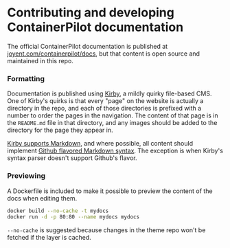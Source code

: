 # Contributing and developing ContainerPilot documentation

The official ContainerPilot documentation is published at [joyent.com/containerpilot/docs](https://www.joyent.com/containerpilot/docs), but that content is open source and maintained in this repo.

### Formatting

Documentation is published using [Kirby](https://getkirby.com), a mildly quirky file-based CMS. One of Kirby's quirks is that every "page" on the website is actually a directory in the repo, and each of those directories is prefixed with a number to order the pages in the navigation. The content of that page is in the `README.md` file in that directory, and any images should be added to the directory for the page they appear in.

[Kirby supports Markdown](https://getkirby.com/docs/content/text), and where possible, all content should implement [Github flavored Markdown syntax](https://help.github.com/articles/basic-writing-and-formatting-syntax/). The exception is when Kirby's syntax parser doesn't support Github's flavor.

### Previewing

A Dockerfile is included to make it possible to preview the content of the docs when editing them.

```bash
docker build --no-cache -t mydocs
docker run -d -p 80:80 --name mydocs mydocs
```

`--no-cache` is suggested because changes in the theme repo won't be fetched if the layer is cached.
